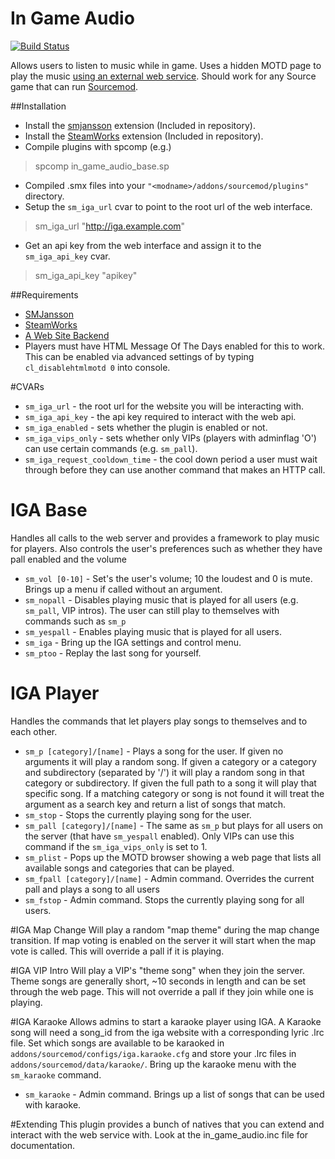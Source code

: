 # In Game Audio
[![Build Status](https://travis-ci.org/CrimsonTautology/sm_map_votes.png?branch=master)](https://travis-ci.org/CrimsonTautology/sm_map_votes)

Allows users to listen to music while in game.  Uses a hidden MOTD page to play the music [using an external web service](http://iga.crimsontautology.com).  Should work for any Source game that can run [Sourcemod](http://www.sourcemod.net).

##Installation
* Install the [smjansson](https://forums.alliedmods.net/showthread.php?t=184604) extension (Included in repository).
* Install the [SteamWorks](https://forums.alliedmods.net/showthread.php?t=229556) extension (Included in repository).
* Compile plugins with spcomp (e.g.)
> spcomp in_game_audio_base.sp
* Compiled .smx files into your `"<modname>/addons/sourcemod/plugins"` directory.
* Setup the `sm_iga_url` cvar to point to the root url of the web interface.  
> sm_iga_url "http://iga.example.com"
* Get an api key from the web interface and assign it to the `sm_iga_api_key` cvar.  
> sm_iga_api_key "apikey"

    

##Requirements
* [SMJansson](https://forums.alliedmods.net/showthread.php?t=184604)
* [SteamWorks](https://forums.alliedmods.net/showthread.php?t=229556)
* [A Web Site Backend](https://github.com/CrimsonTautology/in_game_audio)
* Players must have HTML Message Of The Days enabled for this to work.  This can be enabled via advanced settings of by typing `cl_disablehtmlmotd 0` into console.

#CVARs

* `sm_iga_url` - the root url for the website you will be interacting with.
* `sm_iga_api_key` - the api key required to interact with the web api.
* `sm_iga_enabled` - sets whether the plugin is enabled or not.
* `sm_iga_vips_only` - sets whether only VIPs (players with adminflag 'O') can use certain commands (e.g. `sm_pall`).
* `sm_iga_request_cooldown_time` - the cool down period a user must wait through before they can use another command that makes an HTTP call.

# IGA Base
Handles all calls to the web server and provides a framework to play music for players.  Also controls the user's preferences such as whether they have pall enabled and the volume

* `sm_vol [0-10]` - Set's the user's volume; 10 the loudest and 0 is mute.  Brings up a menu if called without an argument.
* `sm_nopall` - Disables playing music that is played for all users (e.g. `sm_pall`, VIP intros).  The user can still play to themselves with commands such as `sm_p`
* `sm_yespall` - Enables playing music that is played for all users.
* `sm_iga` - Bring up the IGA settings and control menu.
* `sm_ptoo` - Replay the last song for yourself.


# IGA Player
Handles the commands that let players play songs to themselves and to each other.

* `sm_p [category]/[name]` - Plays a song for the user. If given no arguments it will play a random song.  If given a category or a category and subdirectory (separated by '/') it will play a random song in that category or subdirectory.  If given the full path to a song it will play that specific song.  If a matching category or song is not found it will treat the argument as a search key and return a list of songs that match.
* `sm_stop` - Stops the currently playing song for the user.
* `sm_pall [category]/[name]` - The same as `sm_p` but plays for all users on the server (that have `sm_yespall` enabled).  Only VIPs can use this command if the `sm_iga_vips_only` is set to 1.
* `sm_plist` - Pops up the MOTD browser showing a web page that lists all available songs and categories that can be played.
* `sm_fpall [category]/[name]` - Admin command. Overrides the current pall and plays a song to all users
* `sm_fstop` - Admin command. Stops the currently playing song for all users.

#IGA Map Change
Will play a random "map theme" during the map change transition.  If map voting is enabled on the server it will start when the map vote is called. This will override a pall if it is playing.

#IGA VIP Intro
Will play a VIP's "theme song" when they join the server.  Theme songs are generally short, ~10 seconds in length and can be set through the web page.  This will not override a pall if they join while one is playing.

#IGA Karaoke
Allows admins to start a karaoke player using IGA.  A Karaoke song will need a song_id from the iga website with a corresponding lyric .lrc file. Set which songs are available to be karaoked in `addons/sourcemod/configs/iga.karaoke.cfg` and store your .lrc files in `addons/sourcemod/data/karaoke/`.  Bring up the karaoke menu with the `sm_karaoke` command.

* `sm_karaoke` - Admin command. Brings up a list of songs that can be used with karaoke.

#Extending
This plugin provides a bunch of natives that you can extend and interact with the web service with. Look at the in_game_audio.inc file for documentation.
